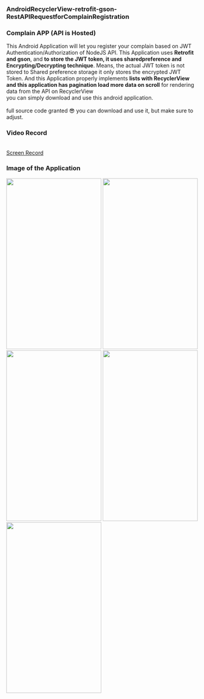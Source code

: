 ### AndroidRecyclerView-retrofit-gson-RestAPIRequestforComplainRegistration
### Complain APP (API is Hosted)

This Android Application will let you register your complain based on JWT Authentication/Authorization of NodeJS API. This Application uses <b>Retrofit and gson</b>, and <b>to store the JWT token, it uses sharedpreference and Encrypting/Decrypting technique</b>. Means, the actual JWT token is not stored to Shared preference storage it only stores the encrypted JWT Token. And this Application properly implements <b>lists with RecyclerView and this application has pagination load more data on scroll</b> for rendering data from the API on RecyclerView   
you can simply download and use this android application.<br><br>
full source code granted 	:sunglasses: you can download and use it, but make sure to adjust.

### Video Record 
<br>
<a href="https://drive.google.com/file/d/1tWfC2D0w2wKntuw0G3_LNddGa0DDeLuU/view?usp=share_link">Screen Record </a><br>

### Image of the Application
<p float="left">
<img src="https://github.com/seifeakalu/Android-retrofit-gson-RestAPIRequestforComplainRegistration/blob/master/APK%20file/login.PNG" width="250" height="450" />
<img src="https://github.com/seifeakalu/Android-retrofit-gson-RestAPIRequestforComplainRegistration/blob/master/APK%20file/registeration.PNG" width="250" height="450" />
<img src="https://github.com/seifeakalu/Android-retrofit-gson-RestAPIRequestforComplainRegistration/blob/master/APK%20file/mainpage.PNG" width="250" height="450" />
<img src="https://github.com/seifeakalu/Android-retrofit-gson-RestAPIRequestforComplainRegistration/blob/master/APK%20file/menu.PNG" width="250" height="450" />
<img src="https://github.com/seifeakalu/Android-retrofit-gson-RestAPIRequestforComplainRegistration/blob/master/APK%20file/add.PNG" width="250" height="450" />
</p> 
